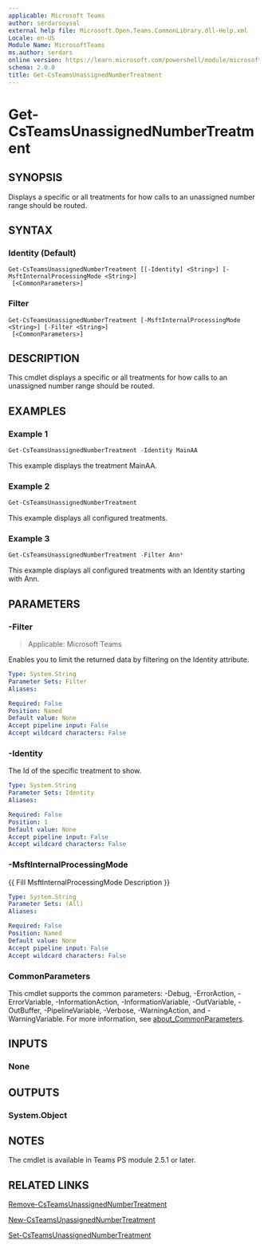 ```yaml
---
applicable: Microsoft Teams
author: serdarsoysal
external help file: Microsoft.Open.Teams.CommonLibrary.dll-Help.xml
Locale: en-US
Module Name: MicrosoftTeams
ms.author: serdars
online version: https://learn.microsoft.com/powershell/module/microsoftteams/get-csteamsunassignednumbertreatment
schema: 2.0.0
title: Get-CsTeamsUnassignedNumberTreatment
---
```


# Get-CsTeamsUnassignedNumberTreatment

## SYNOPSIS
Displays a specific or all treatments for how calls to an unassigned number range should be routed.

## SYNTAX

### Identity (Default)
```
Get-CsTeamsUnassignedNumberTreatment [[-Identity] <String>] [-MsftInternalProcessingMode <String>]
 [<CommonParameters>]
```

### Filter
```
Get-CsTeamsUnassignedNumberTreatment [-MsftInternalProcessingMode <String>] [-Filter <String>]
 [<CommonParameters>]
```

## DESCRIPTION
This cmdlet displays a specific or all treatments for how calls to an unassigned number range should be routed.

## EXAMPLES

### Example 1
```powershell
Get-CsTeamsUnassignedNumberTreatment -Identity MainAA
```
This example displays the treatment MainAA.

### Example 2
```powershell
Get-CsTeamsUnassignedNumberTreatment
```
This example displays all configured treatments.

### Example 3
```powershell
Get-CsTeamsUnassignedNumberTreatment -Filter Ann*
```
This example displays all configured treatments with an Identity starting with Ann.

## PARAMETERS

### -Filter

> Applicable: Microsoft Teams

Enables you to limit the returned data by filtering on the Identity attribute.

```yaml
Type: System.String
Parameter Sets: Filter
Aliases:

Required: False
Position: Named
Default value: None
Accept pipeline input: False
Accept wildcard characters: False
```

### -Identity
The Id of the specific treatment to show.

```yaml
Type: System.String
Parameter Sets: Identity
Aliases:

Required: False
Position: 1
Default value: None
Accept pipeline input: False
Accept wildcard characters: False
```

### -MsftInternalProcessingMode
{{ Fill MsftInternalProcessingMode Description }}

```yaml
Type: System.String
Parameter Sets: (All)
Aliases:

Required: False
Position: Named
Default value: None
Accept pipeline input: False
Accept wildcard characters: False
```

### CommonParameters
This cmdlet supports the common parameters: -Debug, -ErrorAction, -ErrorVariable, -InformationAction, -InformationVariable, -OutVariable, -OutBuffer, -PipelineVariable, -Verbose, -WarningAction, and -WarningVariable. For more information, see [about_CommonParameters](http://go.microsoft.com/fwlink/?LinkID=113216).

## INPUTS

### None

## OUTPUTS

### System.Object

## NOTES
The cmdlet is available in Teams PS module 2.5.1 or later.

## RELATED LINKS

[Remove-CsTeamsUnassignedNumberTreatment](https://learn.microsoft.com/powershell/module/microsoftteams/remove-csteamsunassignednumbertreatment)

[New-CsTeamsUnassignedNumberTreatment](https://learn.microsoft.com/powershell/module/microsoftteams/new-csteamsunassignednumbertreatment)

[Set-CsTeamsUnassignedNumberTreatment](https://learn.microsoft.com/powershell/module/microsoftteams/set-csteamsunassignednumbertreatment)
